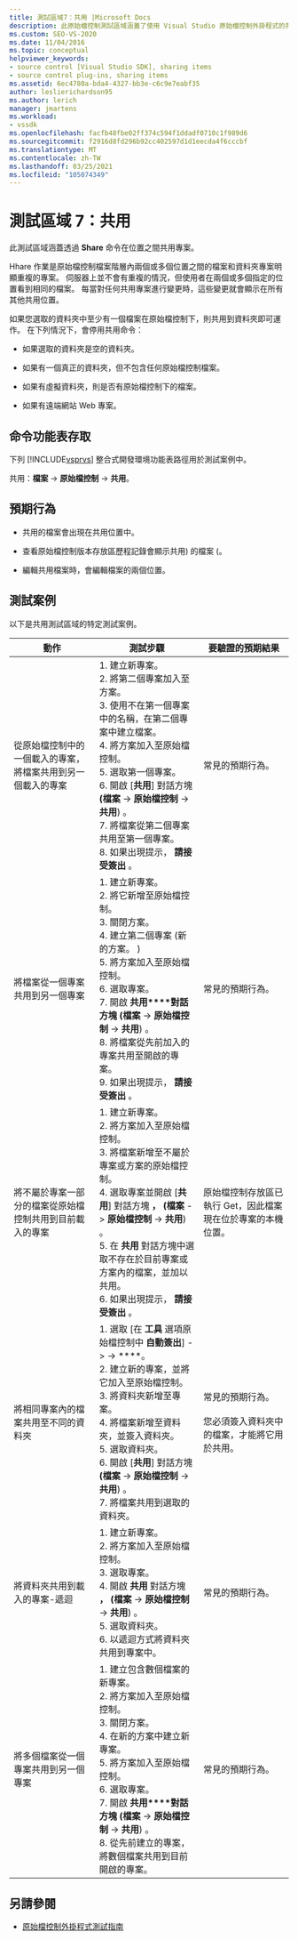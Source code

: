 ```yaml
---
title: 測試區域7：共用 |Microsoft Docs
description: 此原始檔控制測試區域涵蓋了使用 Visual Studio 原始檔控制外掛程式的共用命令，在位置之間共用專案。
ms.custom: SEO-VS-2020
ms.date: 11/04/2016
ms.topic: conceptual
helpviewer_keywords:
- source control [Visual Studio SDK], sharing items
- source control plug-ins, sharing items
ms.assetid: 6ec4780a-bda4-4327-bb3e-c6c9e7eabf35
author: leslierichardson95
ms.author: lerich
manager: jmartens
ms.workload:
- vssdk
ms.openlocfilehash: facfb48fbe02ff374c594f1ddadf0710c1f989d6
ms.sourcegitcommit: f2916d8fd296b92cc402597d1d1eecda4f6cccbf
ms.translationtype: MT
ms.contentlocale: zh-TW
ms.lasthandoff: 03/25/2021
ms.locfileid: "105074349"
---
```

# <a name="test-area-7-share"></a>測試區域 7：共用
此測試區域涵蓋透過 **Share** 命令在位置之間共用專案。

 Hhare 作業是原始檔控制檔案階層內兩個或多個位置之間的檔案和資料夾專案明顯重複的專案。 伺服器上並不會有重複的情況，但使用者在兩個或多個指定的位置看到相同的檔案。 每當對任何共用專案進行變更時，這些變更就會顯示在所有其他共用位置。

 如果您選取的資料夾中至少有一個檔案在原始檔控制下，則共用到資料夾即可運作。 在下列情況下，會停用共用命令：

- 如果選取的資料夾是空的資料夾。

- 如果有一個真正的資料夾，但不包含任何原始檔控制檔案。

- 如果有虛擬資料夾，則是否有原始檔控制下的檔案。

- 如果有遠端網站 Web 專案。

## <a name="command-menu-access"></a>命令功能表存取
 下列 [!INCLUDE[vsprvs](../../code-quality/includes/vsprvs_md.md)] 整合式開發環境功能表路徑用於測試案例中。

 共用：**檔案** -> **原始檔控制** -> **共用**。

## <a name="expected-behavior"></a>預期行為

- 共用的檔案會出現在共用位置中。

- 查看原始檔控制版本存放區歷程記錄會顯示共用) 的檔案 (。

- 編輯共用檔案時，會編輯檔案的兩個位置。

## <a name="test-cases"></a>測試案例
 以下是共用測試區域的特定測試案例。

|動作|測試步驟|要驗證的預期結果|
|------------|----------------|--------------------------------|
|從原始檔控制中的一個載入的專案，將檔案共用到另一個載入的專案|1. 建立新專案。<br />2. 將第二個專案加入至方案。<br />3. 使用不在第一個專案中的名稱，在第二個專案中建立檔案。<br />4. 將方案加入至原始檔控制。<br />5. 選取第一個專案。<br />6. 開啟 [**共用**] 對話方塊 **(檔案**  ->  **原始檔控制**  ->  **共用**) 。<br />7. 將檔案從第二個專案共用至第一個專案。<br />8. 如果出現提示， **請接受簽出** 。|常見的預期行為。|
|將檔案從一個專案共用到另一個專案|1. 建立新專案。<br />2. 將它新增至原始檔控制。<br />3. 關閉方案。<br />4. 建立第二個專案 (新的方案。 ) <br />5. 將方案加入至原始檔控制。<br />6. 選取專案。<br />7. 開啟 **共用****對話方塊 (檔案**  ->  **原始檔控制**  ->  **共用**) 。<br />8. 將檔案從先前加入的專案共用至開啟的專案。<br />9. 如果出現提示， **請接受簽出** 。|常見的預期行為。|
|將不屬於專案一部分的檔案從原始檔控制共用到目前載入的專案|1. 建立新專案。<br />2. 將方案加入至原始檔控制。<br />3. 將檔案新增至不屬於專案或方案的原始檔控制。<br />4. 選取專案並開啟 [**共用**] 對話方塊 **， (檔案**  ->  **原始檔控制**  ->  **共用**) 。<br />5. 在 **共用** 對話方塊中選取不存在於目前專案或方案內的檔案，並加以共用。<br />6. 如果出現提示， **請接受簽出** 。|原始檔控制存放區已執行 Get，因此檔案現在位於專案的本機位置。|
|將相同專案內的檔案共用至不同的資料夾|1. 選取 [在 **工具** 選項原始檔控制中 **自動簽出**]  ->    ->  ****。<br />2. 建立新的專案，並將它加入至原始檔控制。<br />3. 將資料夾新增至專案。<br />4. 將檔案新增至資料夾，並簽入資料夾。<br />5. 選取資料夾。<br />6. 開啟 [**共用**] 對話方塊 **(檔案**  ->  **原始檔控制**  ->  **共用**) 。<br />7. 將檔案共用到選取的資料夾。|常見的預期行為。<br /><br /> 您必須簽入資料夾中的檔案，才能將它用於共用。|
|將資料夾共用到載入的專案-遞迴|1. 建立新專案。<br />2. 將方案加入至原始檔控制。<br />3. 選取專案。<br />4. 開啟 **共用** 對話方塊 **， (檔案**  ->  **原始檔控制**  ->  **共用**) 。<br />5. 選取資料夾。<br />6. 以遞迴方式將資料夾共用到專案中。|常見的預期行為。|
|將多個檔案從一個專案共用到另一個專案|1. 建立包含數個檔案的新專案。<br />2. 將方案加入至原始檔控制。<br />3. 關閉方案。<br />4. 在新的方案中建立新專案。<br />5. 將方案加入至原始檔控制。<br />6. 選取專案。<br />7. 開啟 **共用****對話方塊 (檔案**  ->  **原始檔控制**  ->  **共用**) 。<br />8. 從先前建立的專案，將數個檔案共用到目前開啟的專案。|常見的預期行為。|

## <a name="see-also"></a>另請參閱
- [原始檔控制外掛程式測試指南](../../extensibility/internals/test-guide-for-source-control-plug-ins.md)
